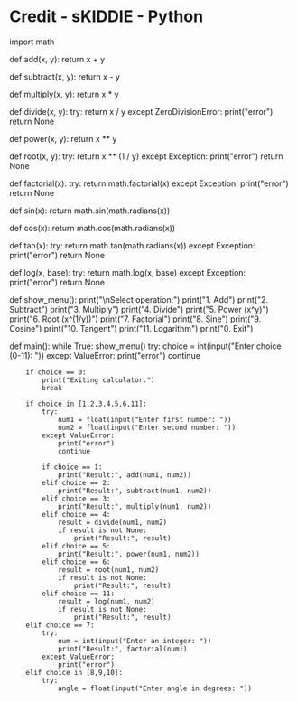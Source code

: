 # Credit - sKIDDIE - Python

import math

def add(x, y):
    return x + y

def subtract(x, y):
    return x - y

def multiply(x, y):
    return x * y

def divide(x, y):
    try:
        return x / y
    except ZeroDivisionError:
        print("error")
        return None

def power(x, y):
    return x ** y

def root(x, y):
    try:
        return x ** (1 / y)
    except Exception:
        print("error")
        return None

def factorial(x):
    try:
        return math.factorial(x)
    except Exception:
        print("error")
        return None

def sin(x):
    return math.sin(math.radians(x))

def cos(x):
    return math.cos(math.radians(x))

def tan(x):
    try:
        return math.tan(math.radians(x))
    except Exception:
        print("error")
        return None

def log(x, base):
    try:
        return math.log(x, base)
    except Exception:
        print("error")
        return None

def show_menu():
    print("\nSelect operation:")
    print("1. Add")
    print("2. Subtract")
    print("3. Multiply")
    print("4. Divide")
    print("5. Power (x^y)")
    print("6. Root (x^(1/y))")
    print("7. Factorial")
    print("8. Sine")
    print("9. Cosine")
    print("10. Tangent")
    print("11. Logarithm")
    print("0. Exit")

def main():
    while True:
        show_menu()
        try:
            choice = int(input("Enter choice (0-11): "))
        except ValueError:
            print("error")
            continue

        if choice == 0:
            print("Exiting calculator.")
            break

        if choice in [1,2,3,4,5,6,11]:
            try:
                num1 = float(input("Enter first number: "))
                num2 = float(input("Enter second number: "))
            except ValueError:
                print("error")
                continue

            if choice == 1:
                print("Result:", add(num1, num2))
            elif choice == 2:
                print("Result:", subtract(num1, num2))
            elif choice == 3:
                print("Result:", multiply(num1, num2))
            elif choice == 4:
                result = divide(num1, num2)
                if result is not None:
                    print("Result:", result)
            elif choice == 5:
                print("Result:", power(num1, num2))
            elif choice == 6:
                result = root(num1, num2)
                if result is not None:
                    print("Result:", result)
            elif choice == 11:
                result = log(num1, num2)
                if result is not None:
                    print("Result:", result)
        elif choice == 7:
            try:
                num = int(input("Enter an integer: "))
                print("Result:", factorial(num))
            except ValueError:
                print("error")
        elif choice in [8,9,10]:
            try:
                angle = float(input("Enter angle in degrees: "))
